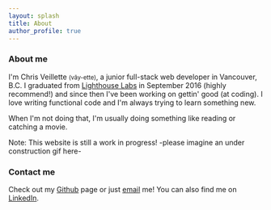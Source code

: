 ```yaml
---
layout: splash
title: About
author_profile: true
---
```


### About me 

I'm Chris Veillette <small>(vāy-ette)</small>, a junior full-stack web developer in Vancouver, B.C. I graduated from [Lighthouse Labs](https://lighthouselabs.ca/) in September 2016 (highly recommend!) and since then I've been working on gettin' good (at coding). I love writing functional code and I'm always trying to learn something new.

When I'm not doing that, I'm usually doing something like reading or catching a movie. 

Note: This website is still a work in progress! -please imagine an under construction gif here-

### Contact me
Check out my [Github][] page or just <a target="_blank" href="mailto:chris_veillette@gmail.com"> email</a> me! You can also find me on [LinkedIn][]. 

  [github]: http://www.github.com/chrisvbot
  [linkedin]: http://linkedin.com/in/chris-veillette
